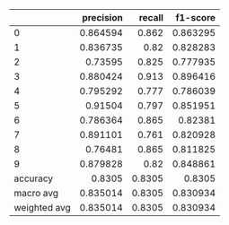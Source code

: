 |              |   precision |   recall |   f1-score |
|:-------------|------------:|---------:|-----------:|
| 0            |    0.864594 |   0.862  |   0.863295 |
| 1            |    0.836735 |   0.82   |   0.828283 |
| 2            |    0.73595  |   0.825  |   0.777935 |
| 3            |    0.880424 |   0.913  |   0.896416 |
| 4            |    0.795292 |   0.777  |   0.786039 |
| 5            |    0.91504  |   0.797  |   0.851951 |
| 6            |    0.786364 |   0.865  |   0.82381  |
| 7            |    0.891101 |   0.761  |   0.820928 |
| 8            |    0.76481  |   0.865  |   0.811825 |
| 9            |    0.879828 |   0.82   |   0.848861 |
| accuracy     |    0.8305   |   0.8305 |   0.8305   |
| macro avg    |    0.835014 |   0.8305 |   0.830934 |
| weighted avg |    0.835014 |   0.8305 |   0.830934 |